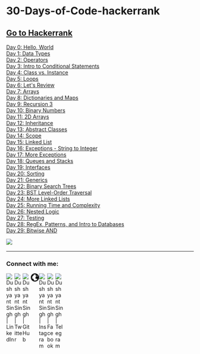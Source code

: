 # 30-Days-of-Code-hackerrank
## [Go to Hackerrank](https://www.hackerrank.com/domains/tutorials/30-days-of-code)

[Day 0: Hello, World](https://github.com/Dushyantsingh-ds/30-Days-of-Code-hackerrank/blob/main/Content/Day%200:%20Hello%2C%20World.md) <br/>
[Day 1: Data Types](https://github.com/Dushyantsingh-ds/30-Days-of-Code-hackerrank/ ) <br/>
[Day 2: Operators](https://github.com/Dushyantsingh-ds/30-Days-of-Code-hackerrank/ ) <br/>
[Day 3: Intro to Conditional Statements](https://github.com/Dushyantsingh-ds/30-Days-of-Code-hackerrank/ ) <br/>
[Day 4: Class vs. Instance](https://github.com/Dushyantsingh-ds/30-Days-of-Code-hackerrank/ ) <br/>
[Day 5: Loops](https://github.com/Dushyantsingh-ds/30-Days-of-Code-hackerrank/ ) <br/>
[Day 6: Let's Review](https://github.com/Dushyantsingh-ds/30-Days-of-Code-hackerrank/ ) <br/>
[Day 7: Arrays](https://github.com/Dushyantsingh-ds/30-Days-of-Code-hackerrank/ ) <br/>
[Day 8: Dictionaries and Maps](https://github.com/Dushyantsingh-ds/30-Days-of-Code-hackerrank/ ) <br/>
[Day 9: Recursion 3](https://github.com/Dushyantsingh-ds/30-Days-of-Code-hackerrank/ ) <br/>
[Day 10: Binary Numbers](https://github.com/Dushyantsingh-ds/30-Days-of-Code-hackerrank/ ) <br/>
[Day 11: 2D Arrays](https://github.com/Dushyantsingh-ds/30-Days-of-Code-hackerrank/ ) <br/>
[Day 12: Inheritance](https://github.com/Dushyantsingh-ds/30-Days-of-Code-hackerrank/ ) <br/>
[Day 13: Abstract Classes](https://github.com/Dushyantsingh-ds/30-Days-of-Code-hackerrank/ ) <br/>
[Day 14: Scope](https://github.com/Dushyantsingh-ds/30-Days-of-Code-hackerrank/ ) <br/>
[Day 15: Linked List](https://github.com/Dushyantsingh-ds/30-Days-of-Code-hackerrank/ ) <br/>
[Day 16: Exceptions - String to Integer](https://github.com/Dushyantsingh-ds/30-Days-of-Code-hackerrank/ ) <br/>
[Day 17: More Exceptions](https://github.com/Dushyantsingh-ds/30-Days-of-Code-hackerrank/ ) <br/>
[Day 18: Queues and Stacks](https://github.com/Dushyantsingh-ds/30-Days-of-Code-hackerrank/ ) <br/>
[Day 19: Interfaces](https://github.com/Dushyantsingh-ds/30-Days-of-Code-hackerrank/ ) <br/>
[Day 20: Sorting](https://github.com/Dushyantsingh-ds/30-Days-of-Code-hackerrank/ ) <br/>
[Day 21: Generics](https://github.com/Dushyantsingh-ds/30-Days-of-Code-hackerrank/ ) <br/>
[Day 22: Binary Search Trees](https://github.com/Dushyantsingh-ds/30-Days-of-Code-hackerrank/ ) <br/>
[Day 23: BST Level-Order Traversal](https://github.com/Dushyantsingh-ds/30-Days-of-Code-hackerrank/ ) <br/>
[Day 24: More Linked Lists](https://github.com/Dushyantsingh-ds/30-Days-of-Code-hackerrank/ ) <br/>
[Day 25: Running Time and Complexity](https://github.com/Dushyantsingh-ds/30-Days-of-Code-hackerrank/ ) <br/>
[Day 26: Nested Logic](https://github.com/Dushyantsingh-ds/30-Days-of-Code-hackerrank/ ) <br/>
[Day 27: Testing](https://github.com/Dushyantsingh-ds/30-Days-of-Code-hackerrank/ ) <br/>
[Day 28: RegEx, Patterns, and Intro to Databases](https://github.com/Dushyantsingh-ds/30-Days-of-Code-hackerrank/ ) <br/>
[Day 29: Bitwise AND](https://github.com/Dushyantsingh-ds/30-Days-of-Code-hackerrank/ ) <br/>

![](https://media-exp1.licdn.com/dms/image/sync/C4D27AQH8SZOE09NoKw/articleshare-shrink_1280_800/0/1650953733071?e=2147483647&v=beta&t=arVN-fDH7jgWMo5MKQDniNk7MHDxjEwFjCxQr32yCus)

<hr>

### Connect with me:

[<img align="left" alt="Dushyant Singh | LinkedIn" width="22px" src="https://cdn.jsdelivr.net/npm/simple-icons@v3/icons/linkedin.svg" />][linkedin]
[<img align="left" alt="Dushyant Singh | Twitter" width="22px" src="https://cdn.jsdelivr.net/npm/simple-icons@v3/icons/twitter.svg" />][twitter]
[<img align="left" alt="Dushyant Singh | GitHub" width="22px" src="https://cdn.jsdelivr.net/npm/simple-icons@v3/icons/medium.svg" />][github]
[<img align="left" alt="Dushyant Singh | Medium" width="22px" src="https://raw.githubusercontent.com/iconic/open-iconic/master/svg/globe.svg" />][medium]
[<img align="left" alt="Dushyant Singh | Instagram" width="22px" src="https://cdn.jsdelivr.net/npm/simple-icons@v3/icons/instagram.svg" />][instagram]
[<img align="left" alt="Dushyant Singh | Facebook" width="22px" src="https://cdn.jsdelivr.net/npm/simple-icons@v3/icons/facebook.svg" />][facebook]
[<img align="left" alt="Dushyant Singh | Telegram" width="22px" src="https://cdn.jsdelivr.net/npm/simple-icons@v3/icons/telegram.svg" />][telegram]

<br />

[medium]: https://dushyantsingh-ds.medium.com/
[linkedin]: https://linkedin.com/in/dushyantsingh-ds/
[instagram]: https://www.instagram.com/dushyantsingh.ds/
[twitter]: https://twitter.com/dushyantsingh_d
[facebook]: https://www.facebook.com/dushyantsingh.india
[github]: https://github.com/Dushyantsingh-ds
[telegram]: https://t.me/dushyantsingh_d


